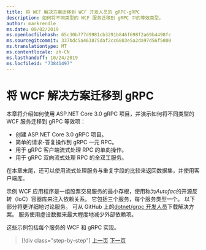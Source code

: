 ```yaml
---
title: 将 WCF 解决方案迁移到 WCF 开发人员的 gRPC-gRPC
description: 如何将不同类型的 WCF 服务迁移到 gRPC 中的等效类型。
author: markrendle
ms.date: 09/02/2019
ms.openlocfilehash: 65c30b777d9981cb3291b846f698f2a69b4498fc
ms.sourcegitcommit: 337bdc5a463875daf2cc6883e5a2da97d56f5000
ms.translationtype: MT
ms.contentlocale: zh-CN
ms.lasthandoff: 10/24/2019
ms.locfileid: "73841497"
---
```

# <a name="migrate-a-wcf-solution-to-grpc"></a>将 WCF 解决方案迁移到 gRPC

本章将介绍如何使用 ASP.NET Core 3.0 gRPC 项目，并演示如何将不同类型的 WCF 服务迁移到 gRPC 等效项：

- 创建 ASP.NET Core 3.0 gRPC 项目。
- 简单的请求-答复操作到 gRPC 一元 RPC。
- 用于 gRPC 客户端流式处理 RPC 的单向操作。
- 用于 gRPC 双向流式处理 RPC 的全双工服务。

在本章末尾，还可以使用流式处理服务与重复字段的比较来返回数据集，并使用客户端库。

示例 WCF 应用程序是一组股票交易服务的最小存根，使用称为*Autofac*的开源反转（IoC）容器库来注入依赖关系。 它包括三个服务，每个服务类型一个。 以下部分将更详细地讨论服务。 可从 GitHub 上的[dotnet/grpc 开发人员](https://github.com/dotnet-architecture/grpc-for-wcf-developers)下载解决方案。 服务使用虚设数据来最大程度地减少外部依赖项。

这些示例包括每个服务的 WCF 和 gRPC 实现。

>[!div class="step-by-step"]
>[上一页](ws-protocols.md)
>[下一页](create-project.md)
